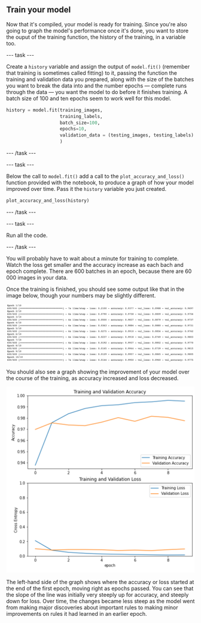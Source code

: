 ## Train your model

Now that it's compiled, your model is ready for training. Since you're also going to graph the model's performance once it's done, you want to store the ouput of the training function, the history of the training, in a variable too.

--- task ---

Create a `history` variable and assign the output of `model.fit()` (remember that training is sometimes called fitting) to it, passing the function the training and validation data you prepared, along with the size of the batches you want to break the data into and the number epochs — complete runs through the data — you want the model to do before it finishes training. A batch size of 100 and ten epochs seem to work well for this model.

```python
history = model.fit(training_images,
                    training_labels,
                    batch_size=100,
                    epochs=10,
                    validation_data = (testing_images, testing_labels)
                    )
```

--- /task ---

--- task ---

Below the call to `model.fit()` add a call to the `plot_accuracy_and_loss()` function provided with the notebook, to produce a graph of how your model improved over time. Pass it the `history` variable you just created.

```python
plot_accuracy_and_loss(history)
```

--- /task ---

--- task ---

Run all the code.

--- /task ---

You will probably have to wait about a minute for training to complete. Watch the loss get smaller and the accuracy increase as each bach and epoch complete. There are 600 batches in an epoch, because there are 60 000 images in your data.

Once the training is finished, you should see some output like that in the image below, though your numbers may be slightly different.

![The output of the model training in Google Colab. It shows ten epochs, the amout of time taken for each epoch, along with the training loss, training accuracy, validation loss, and validation accuracy for each.](images/training_output.png)

You should also see a graph showing the improvement of your model over the course of the training, as accuracy increased and loss decreased.

![Two line graphs, one labeled 'Training and Validation Accuracy', the other lableled 'Training and Validation Loss. Each has two lines, one blue and one orange. The blue line is training data, the orange line validation data.' ](images/training_graphs.png)

The left-hand side of the graph shows where the accuracy or loss started at the end of the first epoch, moving right as epochs passed. You can see that the slope of the line was initially very steeply up for accuracy, and steeply down for loss. Over time, the changes became less steep as the model went from making major discoveries about important rules to making minor improvements on rules it had learned in an earlier epoch.